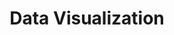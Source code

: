 ---
# This topic lives at
# https://digital.gov/topics/data-visualization

# Topic Title
title: "Data Visualization"

# description — keep it short and clear
# summary: ""

# Weight
weight: 1

# For more information on managing topics,
# see https://github.com/GSA/digitalgov.gov/wiki/topics
---